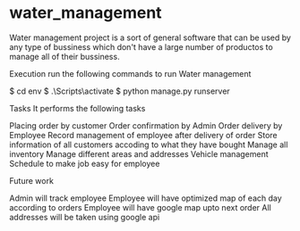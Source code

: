 # water_management
Water management project is a sort of general software that can be used by any type of bussiness which don't have a large number of productos to manage all of their bussiness.



Execution
run the following commands to run Water management

$ cd env
$ .\Scripts\activate
$ python manage.py runserver


Tasks
It performs the following tasks

Placing order by customer
Order confirmation by Admin
Order delivery by Employee
Record management of employee after delivery of order
Store information of all customers accoding to what they have bought
Manage all inventory
Manage different areas and addresses
Vehicle management
Schedule to make job easy for employee


Future work

Admin will track employee
Employee will have optimized map of each day according to orders
Employee will have google map upto next order
All addresses will be taken using google api
